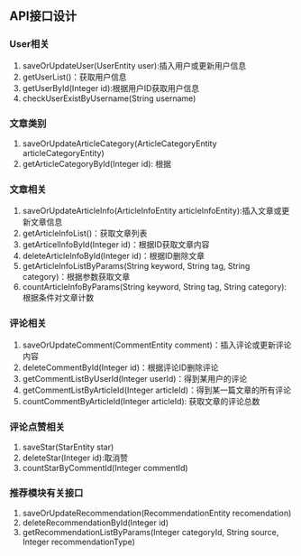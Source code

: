 ## API接口设计

### User相关

1. saveOrUpdateUser(UserEntity user):插入用户或更新用户信息
2. getUserList()：获取用户信息
3. getUserById(Integer id):根据用户ID获取用户信息
4. checkUserExistByUsername(String username)

### 文章类别

1. saveOrUpdateArticleCategory(ArticleCategoryEntity articleCategoryEntity)
2. getArticleCategoryById(Integer id): 根据

### 文章相关

1. saveOrUpdateArticleInfo(ArticleInfoEntity articleInfoEntity):插入文章或更新文章信息
2. getArticleInfoList()：获取文章列表
3. getArticelInfoById(Integer id)：根据ID获取文章内容
4. deleteArticleInfoById(Integer id)：根据ID删除文章
5. getArticleInfoListByParams(String keyword, String tag, String category)：根据参数获取文章
6. countArticleInfoByParams(String keyword, String tag, String category):根据条件对文章计数

### 评论相关

1. saveOrUpdateComment(CommentEntity comment)：插入评论或更新评论内容
2. deleteCommentById(Integer id)：根据评论ID删除评论
3. getCommentListByUserId(Integer userId)：得到某用户的评论
4. getCommentListByArticleId(Integer articleId)：得到某一篇文章的所有评论
5. countCommentByArticleId(Integer articleId): 获取文章的评论总数


### 评论点赞相关

1. saveStar(StarEntity star)
2. deleteStar(Integer id):取消赞
3. countStarByCommentId(Integer commentId)


### 推荐模块有关接口

1. saveOrUpdateRecommendation(RecommendationEntity recomendation)
2. deleteRecommendationById(Integer id)
3. getRecommendationListByParams(Integer categoryId, String source, Integer recommendationType)